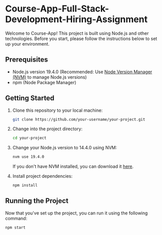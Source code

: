 # Course-App-Full-Stack-Development-Hiring-Assignment

Welcome to Course-App! This project is built using Node.js and other technologies. Before you start, please follow the instructions below to set up your environment.

## Prerequisites

- Node.js version 19.4.0 (Recommended: Use [Node Version Manager (NVM)](https://github.com/nvm-sh/nvm) to manage Node.js versions)
- npm (Node Package Manager)

## Getting Started

1. Clone this repository to your local machine:

    ```bash
    git clone https://github.com/your-username/your-project.git
    ```

2. Change into the project directory:

    ```bash
    cd your-project
    ```

3. Change your Node.js version to 14.4.0 using NVM:

    ```bash
    nvm use 19.4.0
    ```

   If you don't have NVM installed, you can download it [here](https://github.com/nvm-sh/nvm#installation).

4. Install project dependencies:

    ```bash
    npm install
    ```

## Running the Project

Now that you've set up the project, you can run it using the following command:

```bash
npm start
